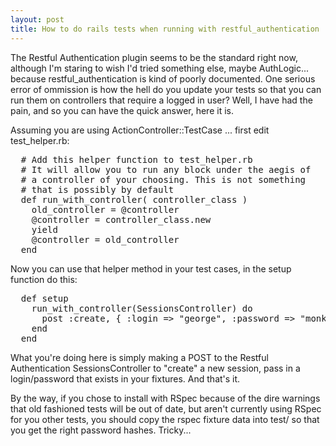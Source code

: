 ```yaml
---
layout: post
title: How to do rails tests when running with restful_authentication
---
```

<p>The Restful Authentication plugin seems to be the standard right now, although I'm staring to wish I'd tried something else, maybe AuthLogic... because restful_authentication is kind of poorly documented. One serious error of ommission is how the hell do you update your tests so that you can run them on controllers that require a logged in user? Well, I have had the pain, and so you can have the quick answer, here it is.</p><p>Assuming you are using ActionController::TestCase ... first edit test_helper.rb:</p><pre>  # Add this helper function to test_helper.rb<br />  # It will allow you to run any block under the aegis of<br />  # a controller of your choosing. This is not something <br />  # that is possibly by default<br />  def run_with_controller( controller_class )<br />    old_controller = @controller<br />    @controller = controller_class.new<br />    yield<br />    @controller = old_controller<br />  end</pre><p>Now you can use that helper method in your test cases, in the setup function do this:</p><pre>  def setup<br />    run_with_controller(SessionsController) do<br />      post :create, { :login =&gt; "george", :password =&gt; "monkey" }<br />    end<br />  end<br /></pre><p>What you're doing here is simply making a POST to the Restful Authentication SessionsController to "create" a new session, pass in a login/password that exists in your fixtures. And that's it.</p><p>By the way, if you chose to install with RSpec because of the dire warnings that old fashioned tests will be out of date, but aren't currently using RSpec for you other tests, you should copy the rspec fixture data into test/ so that you get the right password hashes. Tricky...</p>
